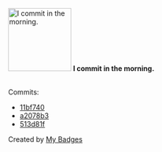 <img src="https://my-badges.github.io/my-badges/morning-commits.png" alt="I commit in the morning." title="I commit in the morning." width="128">
<strong>I commit in the morning.</strong>
<br><br>

Commits:

- <a href="https://github.com/Shaykoo/Shaykoo/commit/11bf740f3ceb26a67b13b094503a2cefc762a8fe">11bf740</a>
- <a href="https://github.com/Shaykoo/Shaykoo/commit/a2078b3af78e015f39669a04a19478446cba7106">a2078b3</a>
- <a href="https://github.com/Shaykoo/GreenHouseProject/commit/513d81f49f45d36641f6cae08fcdcf54fcb488e5">513d81f</a>


Created by <a href="https://github.com/my-badges/my-badges">My Badges</a>